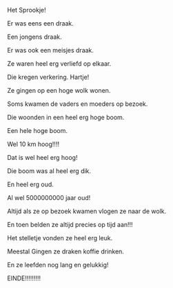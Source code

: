 Het Sprookje!

Er was eens een draak.

Een jongens draak.

Er was ook een meisjes draak.

Ze waren heel erg verliefd op elkaar.

Die kregen verkering. Hartje!

Ze gingen op een hoge wolk wonen.

Soms kwamen de vaders en moeders op bezoek.

Die woonden in een heel erg hoge boom.

Een hele hoge boom.

Wel 10 km hoog!!!!

Dat is wel heel erg hoog!

Die boom was al heel erg dik.

En heel erg oud.

Al wel 5000000000 jaar oud!

Altijd als ze op bezoek kwamen vlogen ze naar de wolk.

En toen belden ze altijd precies op tijd aan!!!

Het stelletje vonden ze heel erg leuk.

Meestal Gingen ze draken koffie drinken.

En ze leefden nog lang en gelukkig!

EINDE!!!!!!!!!